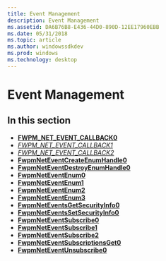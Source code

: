 ```yaml
---
title: Event Management
description: Event Management
ms.assetid: DA6B76B8-E436-44D0-890D-12EE17960EBB
ms.date: 05/31/2018
ms.topic: article
ms.author: windowssdkdev
ms.prod: windows
ms.technology: desktop
---
```


# Event Management

## In this section

-   [**FWPM\_NET\_EVENT\_CALLBACK0**](/windows/win32/Fwpmu/nc-fwpmu-fwpm_net_event_callback0?branch=master)
-   [*FWPM\_NET\_EVENT\_CALLBACK1*](/windows/win32/fwpmu/nc-fwpmu-fwpm_net_event_callback1?branch=master)
-   [*FWPM\_NET\_EVENT\_CALLBACK2*](/windows/win32/fwpmu/nc-fwpmu-fwpm_net_event_callback2?branch=master)
-   [**FwpmNetEventCreateEnumHandle0**](/windows/win32/Fwpmu/nf-fwpmu-fwpmneteventcreateenumhandle0?branch=master)
-   [**FwpmNetEventDestroyEnumHandle0**](/windows/win32/Fwpmu/nf-fwpmu-fwpmneteventdestroyenumhandle0?branch=master)
-   [**FwpmNetEventEnum0**](/windows/win32/Fwpmu/nf-fwpmu-fwpmneteventenum0?branch=master)
-   [**FwpmNetEventEnum1**](/windows/win32/Fwpmu/nf-fwpmu-fwpmneteventenum1?branch=master)
-   [**FwpmNetEventEnum2**](/windows/win32/Fwpmu/nf-fwpmu-fwpmneteventenum2?branch=master)
-   [**FwpmNetEventEnum3**](/windows/win32/fwpmu/nf-fwpmu-fwpmneteventenum3?branch=master)
-   [**FwpmNetEventsGetSecurityInfo0**](/windows/win32/Fwpmu/nf-fwpmu-fwpmneteventsgetsecurityinfo0?branch=master)
-   [**FwpmNetEventsSetSecurityInfo0**](/windows/win32/Fwpmu/nf-fwpmu-fwpmneteventssetsecurityinfo0?branch=master)
-   [**FwpmNetEventSubscribe0**](/windows/win32/Fwpmu/nf-fwpmu-fwpmneteventsubscribe0?branch=master)
-   [**FwpmNetEventSubscribe1**](/windows/win32/fwpmu/nf-fwpmu-fwpmneteventsubscribe1?branch=master)
-   [**FwpmNetEventSubscribe2**](/windows/win32/fwpmu/nf-fwpmu-fwpmneteventsubscribe2?branch=master)
-   [**FwpmNetEventSubscriptionsGet0**](/windows/win32/Fwpmu/nf-fwpmu-fwpmneteventsubscriptionsget0?branch=master)
-   [**FwpmNetEventUnsubscribe0**](/windows/win32/Fwpmu/nf-fwpmu-fwpmneteventunsubscribe0?branch=master)

 

 




